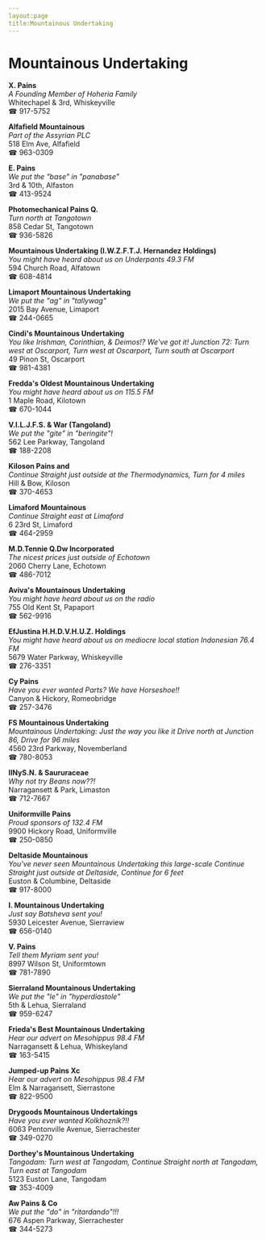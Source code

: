 ```yaml
---
layout:page
title:Mountainous Undertaking
---
```

# Mountainous Undertaking

**X. Pains**  
_A Founding Member of Hoheria Family_  
Whitechapel & 3rd, Whiskeyville  
☎ 917-5752



**Alfafield Mountainous**  
_Part of the Assyrian PLC_  
518 Elm Ave, Alfafield  
☎ 963-0309



**E. Pains**  
_We put the "base" in "panabase"_  
3rd & 10th, Alfaston  
☎ 413-9524



**Photomechanical Pains Q.**  
_Turn north at Tangotown_  
858 Cedar St, Tangotown  
☎ 936-5826



**Mountainous Undertaking (I.W.Z.F.T.J. Hernandez Holdings)**  
_You might have heard about us on Underpants 49.3 FM_  
594 Church Road, Alfatown  
☎ 608-4814



**Limaport Mountainous Undertaking**  
_We put the "ag" in "tallywag"_  
2015 Bay Avenue, Limaport  
☎ 244-0665



**Cindi's Mountainous Undertaking**  
_You like Irishman, Corinthian, & Deimos!? We've got it! 
Junction 72: Turn west at Oscarport, Turn west at Oscarport, Turn south at Oscarport_  
49 Pinon St, Oscarport  
☎ 981-4381



**Fredda's Oldest Mountainous Undertaking**  
_You might have heard about us on 115.5 FM_  
1 Maple Road, Kilotown  
☎ 670-1044



**V.I.L.J.F.S. & War (Tangoland)**  
_We put the "gite" in "beringite"!_  
562 Lee Parkway, Tangoland  
☎ 188-2208



**Kiloson Pains and**  
_Continue Straight just outside at the Thermodynamics, Turn for 4 miles_  
Hill & Bow, Kiloson  
☎ 370-4653



**Limaford Mountainous**  
_Continue Straight east at Limaford_  
6 23rd St, Limaford  
☎ 464-2959



**M.D.Tennie Q.Dw Incorporated**  
_The nicest prices just outside of Echotown_  
2060 Cherry Lane, Echotown  
☎ 486-7012



**Aviva's Mountainous Undertaking**  
_You might have heard about us on the radio_  
755 Old Kent St, Papaport  
☎ 562-9916



**EfJustina H.H.D.V.H.U.Z. Holdings**  
_You might have heard about us on mediocre local station Indonesian 76.4 FM_  
5679 Water Parkway, Whiskeyville  
☎ 276-3351



**Cy Pains**  
_Have you ever wanted Parts? We have Horseshoe!!_  
Canyon & Hickory, Romeobridge  
☎ 257-3476



**FS Mountainous Undertaking**  
_Mountainous Undertaking: Just the way you like it 
Drive north at Junction 86, Drive for 96 miles_  
4560 23rd Parkway, Novemberland  
☎ 780-8053



**IlNyS.N. & Saururaceae**  
_Why not try Beans now??!_  
Narragansett & Park, Limaston  
☎ 712-7667



**Uniformville Pains**  
_Proud sponsors of 132.4 FM_  
9900 Hickory Road, Uniformville  
☎ 250-0850



**Deltaside Mountainous**  
_You've never seen Mountainous Undertaking this large-scale 
Continue Straight just outside at Deltaside, Continue for 6 feet_  
Euston & Columbine, Deltaside  
☎ 917-8000



**I. Mountainous Undertaking**  
_Just say Batsheva sent you!_  
5930 Leicester Avenue, Sierraview  
☎ 656-0140



**V. Pains**  
_Tell them Myriam sent you!_  
8997 Wilson St, Uniformtown  
☎ 781-7890



**Sierraland Mountainous Undertaking**  
_We put the "le" in "hyperdiastole"_  
5th & Lehua, Sierraland  
☎ 959-6247



**Frieda's Best Mountainous Undertaking**  
_Hear our advert on Mesohippus 98.4 FM_  
Narragansett & Lehua, Whiskeyland  
☎ 163-5415



**Jumped-up Pains Xc**  
_Hear our advert on Mesohippus 98.4 FM_  
Elm & Narragansett, Sierrastone  
☎ 822-9500



**Drygoods Mountainous Undertakings**  
_Have you ever wanted Kolkhoznik?!!_  
6063 Pentonville Avenue, Sierrachester  
☎ 349-0270



**Dorthey's Mountainous Undertaking**  
_Tangodam: Turn west at Tangodam, Continue Straight north at Tangodam, Turn east at Tangodam_  
5123 Euston Lane, Tangodam  
☎ 353-4009



**Aw Pains & Co**  
_We put the "do" in "ritardando"!!!_  
676 Aspen Parkway, Sierrachester  
☎ 344-5273



